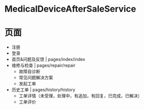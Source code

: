 # MedicalDeviceAfterSaleService

# 页面

- 注册
- 登录
- 首页&问题及反馈 | pages/index/index
- 维修与检查 | pages/repair/repair
  - 故障自诊断
  - 常见问题解决方案
  - 发起工单
- 历史工单 | pages/history/history
  - 工单详情（未受理，处理中，有追加，有回复，已完成，已解决）
  - 工单评价
